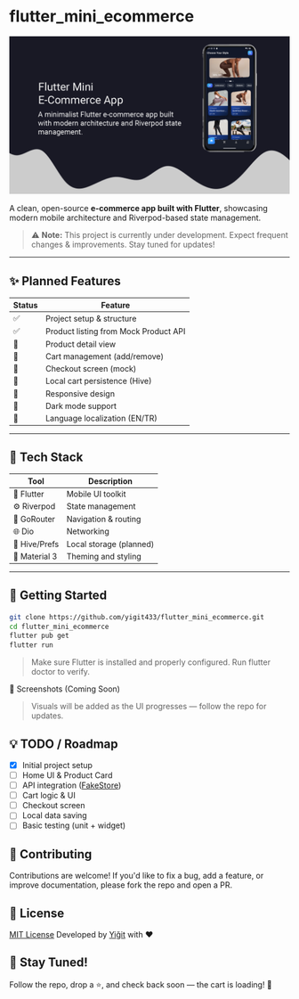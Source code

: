 # flutter_mini_ecommerce

![App Banner](./docs/banner.png)

A clean, open-source **e-commerce app built with Flutter**, showcasing modern mobile architecture and Riverpod-based state management.

> ⚠️ **Note:** This project is currently under development. Expect frequent changes & improvements. Stay tuned for updates!

---

## ✨ Planned Features

| Status | Feature                        |
|--------|--------------------------------|
| ✅     | Project setup & structure      |
| ✅     | Product listing from Mock Product API |
| 🔄     | Product detail view            |
| 🔄     | Cart management (add/remove)   |
| 🔲     | Checkout screen (mock)         |
| 🔲     | Local cart persistence (Hive)  |
| 🔲     | Responsive design              |
| 🔲     | Dark mode support              |
| 🔲     | Language localization (EN/TR)  |

---

## 🧱 Tech Stack

| Tool            | Description                        |
|-----------------|------------------------------------|
| 🧠 Flutter       | Mobile UI toolkit                  |
| ⚙️ Riverpod      | State management                  |
| 🔀 GoRouter      | Navigation & routing               |
| 🌐 Dio           | Networking                         |
| 💾 Hive/Prefs    | Local storage (planned)            |
| 🎨 Material 3    | Theming and styling                |

---

## 🔧 Getting Started

```bash
git clone https://github.com/yigit433/flutter_mini_ecommerce.git
cd flutter_mini_ecommerce
flutter pub get
flutter run
```

> Make sure Flutter is installed and properly configured. Run flutter doctor to verify.

📸 Screenshots (Coming Soon)
> Visuals will be added as the UI progresses — follow the repo for updates.

## 💡 TODO / Roadmap

- [X] Initial project setup
- [ ] Home UI & Product Card
- [ ] API integration ([FakeStore](https://fakestoreapi.com/))
- [ ] Cart logic & UI
- [ ] Checkout screen
- [ ] Local data saving
- [ ] Basic testing (unit + widget)

## 🤝 Contributing
Contributions are welcome! If you'd like to fix a bug, add a feature, or improve documentation, please fork the repo and open a PR.

## 📜 License
[MIT License](LICENSE)
Developed by [Yiğit](https://github.com/yigit433) with ❤️

## 📣 Stay Tuned!
Follow the repo, drop a ⭐️, and check back soon — the cart is loading! 🛒
